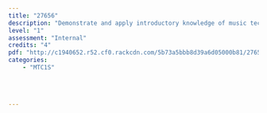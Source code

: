 ```yaml
---
title: "27656"
description: "Demonstrate and apply introductory knowledge of music technology equipment and techniques."
level: "1"
assessment: "Internal"
credits: "4"
pdf: "http://c1940652.r52.cf0.rackcdn.com/5b73a5bbb8d39a6d05000b81/27656.pdf"
categories:
    - "MTC1S"
    
    
    
    
---
```

